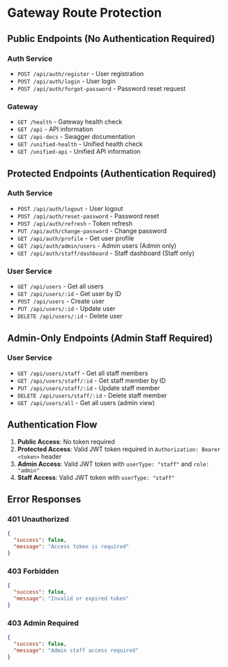 # Gateway Route Protection

## Public Endpoints (No Authentication Required)

### Auth Service

- `POST /api/auth/register` - User registration
- `POST /api/auth/login` - User login
- `POST /api/auth/forgot-password` - Password reset request

### Gateway

- `GET /health` - Gateway health check
- `GET /api` - API information
- `GET /api-docs` - Swagger documentation
- `GET /unified-health` - Unified health check
- `GET /unified-api` - Unified API information

## Protected Endpoints (Authentication Required)

### Auth Service

- `POST /api/auth/logout` - User logout
- `POST /api/auth/reset-password` - Password reset
- `POST /api/auth/refresh` - Token refresh
- `PUT /api/auth/change-password` - Change password
- `GET /api/auth/profile` - Get user profile
- `GET /api/auth/admin/users` - Admin users (Admin only)
- `GET /api/auth/staff/dashboard` - Staff dashboard (Staff only)

### User Service

- `GET /api/users` - Get all users
- `GET /api/users/:id` - Get user by ID
- `POST /api/users` - Create user
- `PUT /api/users/:id` - Update user
- `DELETE /api/users/:id` - Delete user

## Admin-Only Endpoints (Admin Staff Required)

### User Service

- `GET /api/users/staff` - Get all staff members
- `GET /api/users/staff/:id` - Get staff member by ID
- `PUT /api/users/staff/:id` - Update staff member
- `DELETE /api/users/staff/:id` - Delete staff member
- `GET /api/users/all` - Get all users (admin view)

## Authentication Flow

1. **Public Access**: No token required
2. **Protected Access**: Valid JWT token required in `Authorization: Bearer <token>` header
3. **Admin Access**: Valid JWT token with `userType: "staff"` and `role: "admin"`
4. **Staff Access**: Valid JWT token with `userType: "staff"`

## Error Responses

### 401 Unauthorized

```json
{
  "success": false,
  "message": "Access token is required"
}
```

### 403 Forbidden

```json
{
  "success": false,
  "message": "Invalid or expired token"
}
```

### 403 Admin Required

```json
{
  "success": false,
  "message": "Admin staff access required"
}
```
